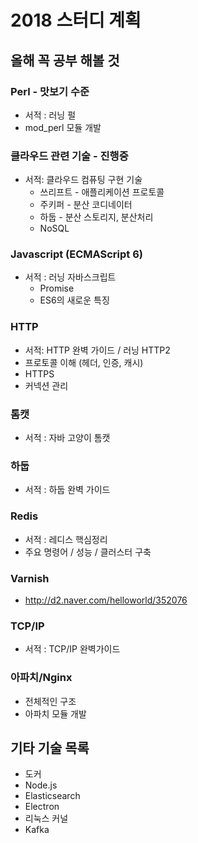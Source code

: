 # 2018 스터디 계획

## 올해 꼭 공부 해볼 것
### Perl - 맛보기 수준
* 서적 : 러닝 펄
* mod_perl 모듈 개발

### 클라우드 관련 기술 - 진행중
* 서적: 클라우드 컴퓨팅 구현 기술
    * 쓰리프트 - 애플리케이션 프로토콜
    * 주키퍼 - 분산 코디네이터
    * 하둡 - 분산 스토리지, 분산처리
    * NoSQL

### Javascript (ECMAScript 6)
* 서적 : 러닝 자바스크립트
    * Promise
    * ES6의 새로운 특징

### HTTP
* 서적: HTTP 완벽 가이드 / 러닝 HTTP2
* 프로토콜 이해 (헤더, 인증, 캐시)
* HTTPS
* 커넥션 관리

### 톰캣
* 서적 : 자바 고양이 톰캣

### 하둡
* 서적 : 하둡 완벽 가이드

### Redis
* 서적 : 레디스 핵심정리
* 주요 명령어 / 성능 / 클러스터 구축

### Varnish
* http://d2.naver.com/helloworld/352076

### TCP/IP
* 서적 : TCP/IP 완벽가이드

### 아파치/Nginx
* 전체적인 구조
* 아파치 모듈 개발

## 기타 기술 목록
* 도커
* Node.js
* Elasticsearch
* Electron
* 리눅스 커널
* Kafka

